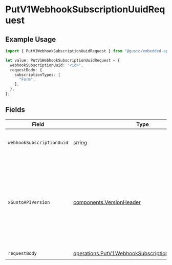 # PutV1WebhookSubscriptionUuidRequest

## Example Usage

```typescript
import { PutV1WebhookSubscriptionUuidRequest } from "@gusto/embedded-api/models/operations";

let value: PutV1WebhookSubscriptionUuidRequest = {
  webhookSubscriptionUuid: "<id>",
  requestBody: {
    subscriptionTypes: [
      "Form",
    ],
  },
};
```

## Fields

| Field                                                                                                                                                                                                                        | Type                                                                                                                                                                                                                         | Required                                                                                                                                                                                                                     | Description                                                                                                                                                                                                                  |
| ---------------------------------------------------------------------------------------------------------------------------------------------------------------------------------------------------------------------------- | ---------------------------------------------------------------------------------------------------------------------------------------------------------------------------------------------------------------------------- | ---------------------------------------------------------------------------------------------------------------------------------------------------------------------------------------------------------------------------- | ---------------------------------------------------------------------------------------------------------------------------------------------------------------------------------------------------------------------------- |
| `webhookSubscriptionUuid`                                                                                                                                                                                                    | *string*                                                                                                                                                                                                                     | :heavy_check_mark:                                                                                                                                                                                                           | The webhook subscription UUID.                                                                                                                                                                                               |
| `xGustoAPIVersion`                                                                                                                                                                                                           | [components.VersionHeader](../../models/components/versionheader.md)                                                                                                                                                         | :heavy_minus_sign:                                                                                                                                                                                                           | Determines the date-based API version associated with your API call. If none is provided, your application's [minimum API version](https://docs.gusto.com/embedded-payroll/docs/api-versioning#minimum-api-version) is used. |
| `requestBody`                                                                                                                                                                                                                | [operations.PutV1WebhookSubscriptionUuidRequestBody](../../models/operations/putv1webhooksubscriptionuuidrequestbody.md)                                                                                                     | :heavy_check_mark:                                                                                                                                                                                                           | N/A                                                                                                                                                                                                                          |
